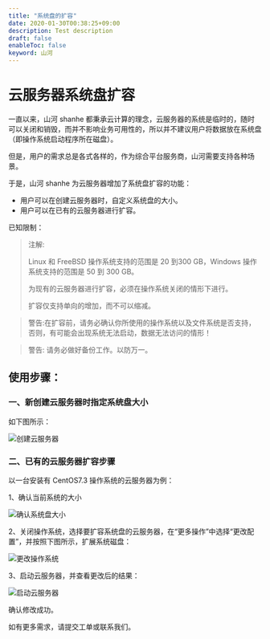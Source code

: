 ```yaml
---
title: "系统盘的扩容"
date: 2020-01-30T00:38:25+09:00
description: Test description
draft: false
enableToc: false
keyword: 山河
---
```


# 云服务器系统盘扩容

一直以来，山河 shanhe 都秉承云计算的理念，云服务器的系统是临时的，随时可以关闭和销毁，而并不影响业务可用性的，所以并不建议用户将数据放在系统盘（即操作系统启动程序所在磁盘）。

但是，用户的需求总是各式各样的，作为综合平台服务商，山河需要支持各种场景。

于是，山河 shanhe 为云服务器增加了系统盘扩容的功能：

*   用户可以在创建云服务器时，自定义系统盘的大小。
*   用户可以在已有的云服务器进行扩容。

已知限制：

> 注解: 
>
> Linux 和 FreeBSD 操作系统支持的范围是 20 到300 GB，Windows 操作系统支持的范围是 50 到 300 GB。
>
> 为现有的云服务器进行扩容，必须在操作系统关闭的情形下进行。
>
> 扩容仅支持单向的增加，而不可以缩减。

>警告:在扩容前，请务必确认你所使用的操作系统以及文件系统是否支持，否则，有可能会出现系统无法启动，数据无法访问的情形！

>警告: 请务必做好备份工作。以防万一。

## 使用步骤：

### 一、新创建云服务器时指定系统盘大小

如下图所示：

![创建云服务器](/storage/disk/quickstart/_images/create_instance_custom_disk.png)

### 二、已有的云服务器扩容步骤

以一台安装有 CentOS7.3 操作系统的云服务器为例：

1、确认当前系统的大小

![确认系统盘大小](/storage/disk/quickstart/_images/system_disk.png)

2、关闭操作系统，选择要扩容系统盘的云服务器，在“更多操作”中选择“更改配置”，并按照下图所示，扩展系统磁盘：

![更改操作系统](/storage/disk/quickstart/_images/resize_system_instance.png)

3、启动云服务器，并查看更改后的结果：

![启动云服务器](/storage/disk/quickstart/_images/after_resize.png)

确认修改成功。

如有更多需求，请提交工单或联系我们。
